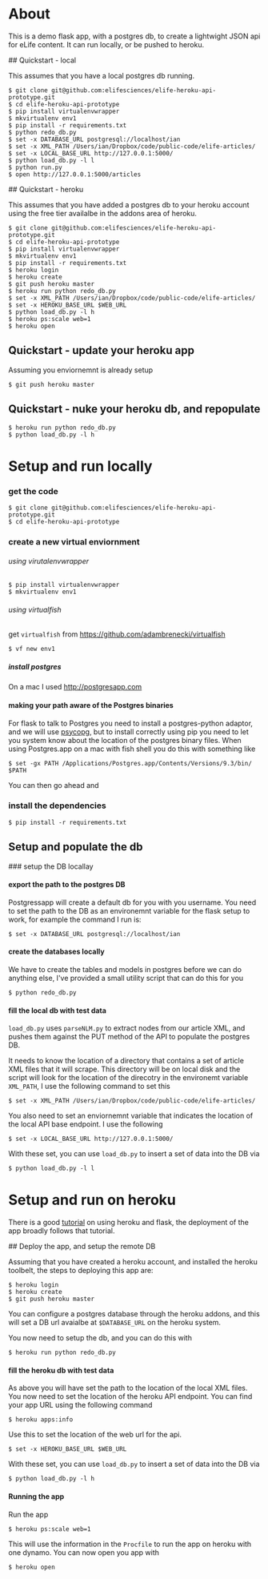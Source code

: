 # About

This is a demo flask app, with a postgres db, to create a lightwight JSON api for eLife content. It can run locally, or be pushed to heroku. 

## Quickstart - local

This assumes that you have a local postgres db running.

	$ git clone git@github.com:elifesciences/elife-heroku-api-prototype.git
	$ cd elife-heroku-api-prototype
	$ pip install virtualenvwrapper
	$ mkvirtualenv env1
	$ pip install -r requirements.txt
	$ python redo_db.py
	$ set -x DATABASE_URL postgresql://localhost/ian
	$ set -x XML_PATH /Users/ian/Dropbox/code/public-code/elife-articles/
	$ set -x LOCAL_BASE_URL http://127.0.0.1:5000/
	$ python load_db.py -l l
	$ python run.py
	$ open http://127.0.0.1:5000/articles

## Quickstart - heroku

This assumes that you have added a postgres db to your heroku
account using the free tier availalbe in the addons area
of heroku.

	$ git clone git@github.com:elifesciences/elife-heroku-api-prototype.git
	$ cd elife-heroku-api-prototype
	$ pip install virtualenvwrapper
	$ mkvirtualenv env1
	$ pip install -r requirements.txt
	$ heroku login
	$ heroku create
	$ git push heroku master
	$ heroku run python redo_db.py
	$ set -x XML_PATH /Users/ian/Dropbox/code/public-code/elife-articles/
	$ set -x HEROKU_BASE_URL $WEB_URL
	$ python load_db.py -l h
	$ heroku ps:scale web=1
	$ heroku open

## Quickstart - update your heroku app

Assuming you enviornemnt is already setup

	$ git push heroku master

## Quickstart - nuke your heroku db, and repopulate

	$ heroku run python redo_db.py
	$ python load_db.py -l h

# Setup and run locally

### get the code
	$ git clone git@github.com:elifesciences/elife-heroku-api-prototype.git
	$ cd elife-heroku-api-prototype

### create a new virtual enviornment
###### using virutalenvwrapper
	$ pip install virtualenvwrapper
	$ mkvirtualenv env1

###### using virtualfish
get `virtualfish` from https://github.com/adambrenecki/virtualfish  

	$ vf new env1


##### install postgres
On a mac I used http://postgresapp.com

#### making your path aware of the Postgres binaries

For flask to talk to Postgres you need to install a postgres-python adaptor,
and we will use [psycopg](http://initd.org/psycopg/), but to install correctly using
pip you need to let you system know about the location of the postgres binary files.
When using Postgres.app on a mac with fish shell you do this with something like

	$ set -gx PATH /Applications/Postgres.app/Contents/Versions/9.3/bin/ $PATH

You can then go ahead and

### install the dependencies
	$ pip install -r requirements.txt


## Setup and populate the db

### setup the DB locallay

#### export the path to the postgres DB

Postgressapp will create a default db for you with you username.
You need to set the path to the DB as an environemnt variable for
the flask setup to work, for example the command I run is:

	$ set -x DATABASE_URL postgresql://localhost/ian

#### create the databases locally

We have to create the tables and models in postgres before
we can do anything else, I've provided a small utility script
that can do this for you

	$ python redo_db.py

#### fill the local db with test data

`load_db.py` uses `parseNLM.py` to extract nodes from our article XML, and pushes them against the PUT method of the API to populate the postgres DB.

It needs to know the location of a directory that contains a set of article XML files that it will scrape. This directory will be on local disk and the script will look for the location of the direcotry in the environemt variable `XML_PATH`, I use the following command to set this

	$ set -x XML_PATH /Users/ian/Dropbox/code/public-code/elife-articles/

You also need to set an enviornemnt variable that indicates the location of the local API base endpoint. I use the following

	$ set -x LOCAL_BASE_URL http://127.0.0.1:5000/

With these set, you can use `load_db.py` to insert a set of data into the DB via

	$ python load_db.py -l l

# Setup and run on heroku

There is a good [tutorial](https://devcenter.heroku.com/articles/getting-started-with-python#introduction) on using
heroku and flask, the deployment of the app broadly follows that tutorial.

## Deploy the app, and setup the remote DB

Assuming that you have created a heroku account, and installed the heroku toolbelt, the steps to deploying this app are:

	$ heroku login
	$ heroku create
	$ git push heroku master

You can configure a postgres database through the heroku addons, and this will set a DB url avaialbe at `$DATABASE_URL` on the heroku system.

You now need to setup the db, and you can do this with

	$ heroku run python redo_db.py


#### fill the heroku db with test data

As above you will have set the path to the location of the local
XML files. You now need to set the location of the heroku
API endpoint. You can find your app URL using the following command

	$ heroku apps:info

Use this to set the location of the web url for the api.

	$ set -x HEROKU_BASE_URL $WEB_URL

With these set, you can use `load_db.py` to insert a set of data into the DB via

	$ python load_db.py -l h

#### Running the app

Run the app

	$ heroku ps:scale web=1

This will use the information in the `Procfile` to run the app on heroku with one dynamo. You can now open you app with

	$ heroku open

